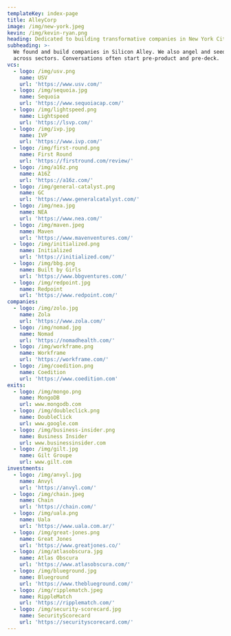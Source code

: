 ```yaml
---
templateKey: index-page
title: AlleyCorp
image: /img/new-york.jpeg
kevin: /img/kevin-ryan.png
heading: Dedicated to building transformative companies in New York City.
subheading: >-
  We found and build companies in Silicon Alley. We also angel and seed invest
  across sectors. Conversations often start pre-product and pre-deck.
vcs:
  - logo: /img/usv.png
    name: USV
    url: 'https://www.usv.com/'
  - logo: /img/sequoia.jpg
    name: Sequoia
    url: 'https://www.sequoiacap.com/'
  - logo: /img/lightspeed.png
    name: Lightspeed
    url: 'https://lsvp.com/'
  - logo: /img/ivp.jpg
    name: IVP
    url: 'https://www.ivp.com/'
  - logo: /img/first-round.png
    name: First Round
    url: 'https://firstround.com/review/'
  - logo: /img/a16z.png
    name: A16Z
    url: 'https://a16z.com/'
  - logo: /img/general-catalyst.png
    name: GC
    url: 'https://www.generalcatalyst.com/'
  - logo: /img/nea.jpg
    name: NEA
    url: 'https://www.nea.com/'
  - logo: /img/maven.jpeg
    name: Maven
    url: 'https://www.mavenventures.com/'
  - logo: /img/initialized.png
    name: Initialized
    url: 'https://initialized.com/'
  - logo: /img/bbg.png
    name: Built by Girls
    url: 'https://www.bbgventures.com/'
  - logo: /img/redpoint.jpg
    name: Redpoint
    url: 'https://www.redpoint.com/'
companies:
  - logo: /img/zolo.jpg
    name: Zola
    url: 'https://www.zola.com/'
  - logo: /img/nomad.jpg
    name: Nomad
    url: 'https://nomadhealth.com/'
  - logo: /img/workframe.png
    name: Workframe
    url: 'https://workframe.com/'
  - logo: /img/coedition.png
    name: Coedition
    url: 'https://www.coedition.com'
exits:
  - logo: /img/mongo.png
    name: MongoDB
    url: www.mongodb.com
  - logo: /img/doubleclick.png
    name: DoubleClick
    url: www.google.com
  - logo: /img/business-insider.png
    name: Business Insider
    url: www.businessinsider.com
  - logo: /img/gilt.jpg
    name: Gilt Groupe
    url: www.gilt.com
investments:
  - logo: /img/anvyl.jpg
    name: Anvyl
    url: 'https://anvyl.com/'
  - logo: /img/chain.jpeg
    name: Chain
    url: 'https://chain.com/'
  - logo: /img/uala.png
    name: Uala
    url: 'https://www.uala.com.ar/'
  - logo: /img/great-jones.png
    name: Great Jones
    url: 'https://www.greatjones.co/'
  - logo: /img/atlasobscura.jpg
    name: Atlas Obscura
    url: 'https://www.atlasobscura.com/'
  - logo: /img/blueground.jpg
    name: Blueground
    url: 'https://www.theblueground.com/'
  - logo: /img/ripplematch.jpeg
    name: RippleMatch
    url: 'https://ripplematch.com/'
  - logo: /img/security-scorecard.jpg
    name: SecurityScorecard
    url: 'https://securityscorecard.com/'
---
```


